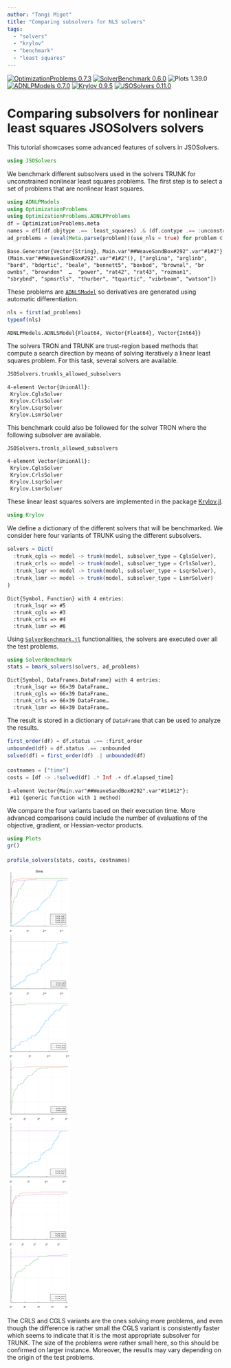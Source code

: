 ```yaml
---
author: "Tangi Migot"
title: "Comparing subsolvers for NLS solvers"
tags:
  - "solvers"
  - "krylov"
  - "benchmark"
  - "least squares"
---
```


[![OptimizationProblems 0.7.3](https://img.shields.io/badge/OptimizationProblems-0.7.3-8b0000?style=flat-square&labelColor=cb3c33)](https://jso.dev/OptimizationProblems.jl/stable/)
[![SolverBenchmark 0.6.0](https://img.shields.io/badge/SolverBenchmark-0.6.0-006400?style=flat-square&labelColor=389826)](https://jso.dev/SolverBenchmark.jl/stable/)
![Plots 1.39.0](https://img.shields.io/badge/Plots-1.39.0-000?style=flat-square&labelColor=999)
[![ADNLPModels 0.7.0](https://img.shields.io/badge/ADNLPModels-0.7.0-8b0000?style=flat-square&labelColor=cb3c33)](https://jso.dev/ADNLPModels.jl/stable/)
[![Krylov 0.9.5](https://img.shields.io/badge/Krylov-0.9.5-4b0082?style=flat-square&labelColor=9558b2)](https://jso.dev/Krylov.jl/stable/)
[![JSOSolvers 0.11.0](https://img.shields.io/badge/JSOSolvers-0.11.0-006400?style=flat-square&labelColor=389826)](https://jso.dev/JSOSolvers.jl/stable/)



# Comparing subsolvers for nonlinear least squares JSOSolvers solvers

This tutorial showcases some advanced features of solvers in JSOSolvers.

```julia
using JSOSolvers
```




We benchmark different subsolvers used in the solvers TRUNK for unconstrained nonlinear least squares problems.
The first step is to select a set of problems that are nonlinear least squares.

```julia
using ADNLPModels
using OptimizationProblems
using OptimizationProblems.ADNLPProblems
df = OptimizationProblems.meta
names = df[(df.objtype .== :least_squares) .& (df.contype .== :unconstrained), :name]
ad_problems = (eval(Meta.parse(problem))(use_nls = true) for problem ∈ names)
```

```
Base.Generator{Vector{String}, Main.var"##WeaveSandBox#292".var"#1#2"}(Main.var"##WeaveSandBox#292".var"#1#2"(), ["arglina", "arglinb", "bard", "bdqrtic", "beale", "bennett5", "boxbod", "brownal", "br
ownbs", "brownden"  …  "power", "rat42", "rat43", "rozman1", "sbrybnd", "spmsrtls", "thurber", "tquartic", "vibrbeam", "watson"])
```





These problems are [`ADNLSModel`](https://github.com/JuliaSmoothOptimizers/ADNLPModels.jl) so derivatives are generated using automatic differentiation.

```julia
nls = first(ad_problems)
typeof(nls)
```

```
ADNLPModels.ADNLSModel{Float64, Vector{Float64}, Vector{Int64}}
```





The solvers TRON and TRUNK are trust-region based methods that compute a search direction by means of solving iteratively a linear least squares problem.
For this task, several solvers are available.

```julia
JSOSolvers.trunkls_allowed_subsolvers
```

```
4-element Vector{UnionAll}:
 Krylov.CglsSolver
 Krylov.CrlsSolver
 Krylov.LsqrSolver
 Krylov.LsmrSolver
```





This benchmark could also be followed for the solver TRON where the following subsolver are available.

```julia
JSOSolvers.tronls_allowed_subsolvers
```

```
4-element Vector{UnionAll}:
 Krylov.CglsSolver
 Krylov.CrlsSolver
 Krylov.LsqrSolver
 Krylov.LsmrSolver
```





These linear least squares solvers are implemented in the package [Krylov.jl](https://github.com/JuliaSmoothOptimizers/Krylov.jl).

```julia
using Krylov
```




We define a dictionary of the different solvers that will be benchmarked.
We consider here four variants of TRUNK using the different subsolvers.

```julia
solvers = Dict(
  :trunk_cgls => model -> trunk(model, subsolver_type = CglsSolver),
  :trunk_crls => model -> trunk(model, subsolver_type = CrlsSolver),
  :trunk_lsqr => model -> trunk(model, subsolver_type = LsqrSolver),
  :trunk_lsmr => model -> trunk(model, subsolver_type = LsmrSolver)
)
```

```
Dict{Symbol, Function} with 4 entries:
  :trunk_lsqr => #5
  :trunk_cgls => #3
  :trunk_crls => #4
  :trunk_lsmr => #6
```





Using [`SolverBenchmark.jl`](https://github.com/JuliaSmoothOptimizers/SolverBenchmark.jl) functionalities, the solvers are executed over all the test problems.

```julia
using SolverBenchmark
stats = bmark_solvers(solvers, ad_problems)
```

```
Dict{Symbol, DataFrames.DataFrame} with 4 entries:
  :trunk_lsqr => 66×39 DataFrame…
  :trunk_cgls => 66×39 DataFrame…
  :trunk_crls => 66×39 DataFrame…
  :trunk_lsmr => 66×39 DataFrame…
```





The result is stored in a dictionary of `DataFrame` that can be used to analyze the results.

```julia
first_order(df) = df.status .== :first_order
unbounded(df) = df.status .== :unbounded
solved(df) = first_order(df) .| unbounded(df)

costnames = ["time"]
costs = [df -> .!solved(df) .* Inf .+ df.elapsed_time]
```

```
1-element Vector{Main.var"##WeaveSandBox#292".var"#11#12"}:
 #11 (generic function with 1 method)
```





We compare the four variants based on their execution time.
More advanced comparisons could include the number of evaluations of the objective, gradient, or Hessian-vector products.

```julia
using Plots
gr()

profile_solvers(stats, costs, costnames)
```

![](figures/index_10_1.png)



The CRLS and CGLS variants are the ones solving more problems, and even though the difference is rather small the CGLS variant is consistently faster which seems to indicate that it is the most appropriate subsolver for TRUNK.
The size of the problems were rather small here, so this should be confirmed on larger instance.
Moreover, the results may vary depending on the origin of the test problems.
